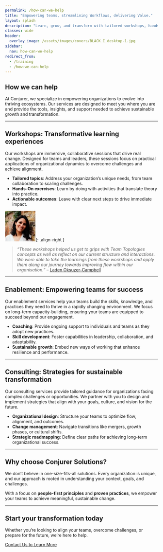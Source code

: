 ```yaml
---
permalink: /how-can-we-help
title: "Empowering teams, streamlining Workflows, delivering Value."
layout: splash
description: "Learn, grow, and transform with tailored workshops, hands-on enablement, and expert consultancy."
classes: wide
header: 
  overlay_image: /assets/images/covers/BLACK_I_desktop-1.jpg
sidebar:
  nav: how-can-we-help
redirect_from:
  - /training
  - /how-we-can-help
---
```


## How we can help

At Conjurer, we specialize in empowering organizations to evolve into thriving ecosystems. Our services are designed to meet you where you are and provide the tools, insights, and support needed to achieve sustainable growth and transformation.

---

## Workshops: Transformative learning experiences

Our workshops are immersive, collaborative sessions that drive real change. Designed for teams and leaders, these sessions focus on practical applications of organizational dynamics to overcome challenges and achieve alignment.

- **Tailored topics**: Address your organization’s unique needs, from team collaboration to scaling challenges.  
- **Hands-On exercises**: Learn by doing with activities that translate theory into practice.  
- **Actionable outcomes**: Leave with clear next steps to drive immediate impact.  

![Laden Oksuzer-Campbell](/assets/images/profiles/laden_oksuzer-campbell.jpeg){: .align-right }

> *“These workshops helped us get to grips with Team Topologies concepts as well as reflect on our current structure and interactions. We were able to take the learnings from these workshops and apply them along our journey towards improving flow within our organisation.”* – [Laden Oksuzer-Campbell](https://www.linkedin.com/in/laden-oksuzer-campbell-29907855)

---

## Enablement: Empowering teams for success

Our enablement services help your teams build the skills, knowledge, and practices they need to thrive in a rapidly changing environment. We focus on long-term capacity-building, ensuring your teams are equipped to succeed beyond our engagement.  

- **Coaching**: Provide ongoing support to individuals and teams as they adopt new practices.  
- **Skill development**: Foster capabilities in leadership, collaboration, and adaptability.  
- **Sustainable growth**: Embed new ways of working that enhance resilience and performance.  

---

## Consulting: Strategies for sustainable transformation

Our consulting services provide tailored guidance for organizations facing complex challenges or opportunities. We partner with you to design and implement strategies that align with your goals, culture, and vision for the future.  

- **Organizational design**: Structure your teams to optimize flow, alignment, and outcomes.  
- **Change management**: Navigate transitions like mergers, growth phases, or cultural shifts.  
- **Strategic roadmapping**: Define clear paths for achieving long-term organizational success.  

---

## Why choose Conjurer Solutions?

We don’t believe in one-size-fits-all solutions. Every organization is unique, and our approach is rooted in understanding your context, goals, and challenges.  

With a focus on **people-first principles** and **proven practices**, we empower your teams to achieve meaningful, sustainable change.

---

## Start your transformation today

Whether you’re looking to align your teams, overcome challenges, or prepare for the future, we’re here to help.

[Contact Us to Learn More](/contact)

